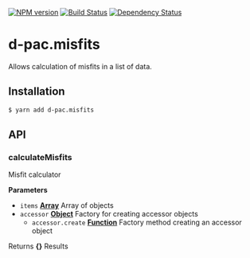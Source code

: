 [![NPM version][npm-image]][npm-url]
[![Build Status][travis-image]][travis-url]
[![Dependency Status][daviddm-url]][daviddm-image]

# d-pac.misfits

Allows calculation of misfits in a list of data.

## Installation

```sh
$ yarn add d-pac.misfits
```

[npm-url]: https://npmjs.org/package/d-pac.misfits

[npm-image]: https://badge.fury.io/js/d-pac.misfits.svg

[travis-url]: https://travis-ci.org/d-pac/d-pac.misfits

[travis-image]: https://travis-ci.org/d-pac/d-pac.misfits.svg?branch=master

[daviddm-url]: https://david-dm.org/d-pac/d-pac.misfits.svg?theme=shields.io

[daviddm-image]: https://david-dm.org/d-pac/d-pac.misfits

## API

<!-- Generated by documentation.js. Update this documentation by updating the source code. -->

### calculateMisfits

Misfit calculator

**Parameters**

-   `items` **[Array](https://developer.mozilla.org/en-US/docs/Web/JavaScript/Reference/Global_Objects/Array)** Array of objects
-   `accessor` **[Object](https://developer.mozilla.org/en-US/docs/Web/JavaScript/Reference/Global_Objects/Object)** Factory for creating accessor objects
    -   `accessor.create` **[Function](https://developer.mozilla.org/en-US/docs/Web/JavaScript/Reference/Statements/function)** Factory method creating an accessor object

Returns **{}** Results
